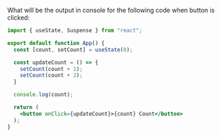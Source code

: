 What will be the output in console for the following code when button is clicked:

```jsx
import { useState, Suspense } from "react";

export default function App() {
  const [count, setCount] = useState(0);

  const updateCount = () => {
    setCount(count + 1);
    setCount(count + 2);
  }

  console.log(count);

  return (
    <button onClick={updateCount}>{count} Count</button>
  );
}
```

